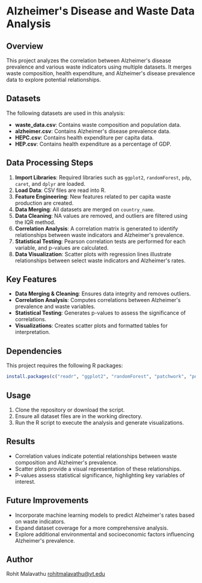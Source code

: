 # Alzheimer's Disease and Waste Data Analysis

## Overview
This project analyzes the correlation between Alzheimer's disease prevalence and various waste indicators using multiple datasets. It merges waste composition, health expenditure, and Alzheimer's disease prevalence data to explore potential relationships.

## Datasets
The following datasets are used in this analysis:
- **waste_data.csv**: Contains waste composition and population data.
- **alzheimer.csv**: Contains Alzheimer's disease prevalence data.
- **HEPC.csv**: Contains health expenditure per capita data.
- **HEP.csv**: Contains health expenditure as a percentage of GDP.

## Data Processing Steps
1. **Import Libraries**: Required libraries such as `ggplot2`, `randomForest`, `pdp`, `caret`, and `dplyr` are loaded.
2. **Load Data**: CSV files are read into R.
3. **Feature Engineering**: New features related to per capita waste production are created.
4. **Data Merging**: All datasets are merged on `country_name`.
5. **Data Cleaning**: NA values are removed, and outliers are filtered using the IQR method.
6. **Correlation Analysis**: A correlation matrix is generated to identify relationships between waste indicators and Alzheimer's prevalence.
7. **Statistical Testing**: Pearson correlation tests are performed for each variable, and p-values are calculated.
8. **Data Visualization**: Scatter plots with regression lines illustrate relationships between select waste indicators and Alzheimer's rates.

## Key Features
- **Data Merging & Cleaning**: Ensures data integrity and removes outliers.
- **Correlation Analysis**: Computes correlations between Alzheimer's prevalence and waste variables.
- **Statistical Testing**: Generates p-values to assess the significance of correlations.
- **Visualizations**: Creates scatter plots and formatted tables for interpretation.

## Dependencies
This project requires the following R packages:
```r
install.packages(c("readr", "ggplot2", "randomForest", "patchwork", "pdp", "formattable", "dplyr", "caret", "gt"))
```

## Usage
1. Clone the repository or download the script.
2. Ensure all dataset files are in the working directory.
3. Run the R script to execute the analysis and generate visualizations.

## Results
- Correlation values indicate potential relationships between waste composition and Alzheimer's prevalence.
- Scatter plots provide a visual representation of these relationships.
- P-values assess statistical significance, highlighting key variables of interest.

## Future Improvements
- Incorporate machine learning models to predict Alzheimer's rates based on waste indicators.
- Expand dataset coverage for a more comprehensive analysis.
- Explore additional environmental and socioeconomic factors influencing Alzheimer's prevalence.

## Author
Rohit Malavathu
rohitmalavathu@vt.edu
